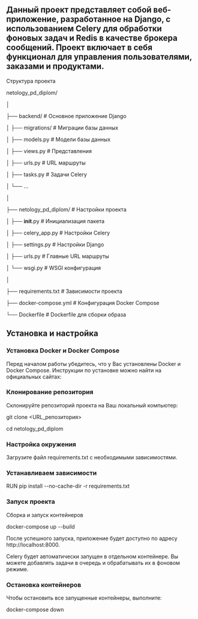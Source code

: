 ## Данный проект представляет собой веб-приложение, разработанное на Django, с использованием Celery для обработки фоновых задач и Redis в качестве брокера сообщений. Проект включает в себя функционал для управления пользователями, заказами и продуктами.

Структура проекта

netology_pd_diplom/

│

├── backend/                     # Основное приложение Django

│   ├── migrations/              # Миграции базы данных

│   ├── models.py                # Модели базы данных

│   ├── views.py                 # Представления

│   ├── urls.py                  # URL маршруты

│   ├── tasks.py                 # Задачи Celery

│   └── ...

│

├── netology_pd_diplom/          # Настройки проекта

│   ├── __init__.py              # Инициализация пакета

│   ├── celery_app.py            # Настройки Celery

│   ├── settings.py              # Настройки Django

│   ├── urls.py                  # Главные URL маршруты

│   └── wsgi.py                  # WSGI конфигурация

│

├── requirements.txt             # Зависимости проекта

├── docker-compose.yml            # Конфигурация Docker Compose

└── Dockerfile                    # Dockerfile для сборки образа

## Установка и настройка
### Установка Docker и Docker Compose
   
Перед началом работы убедитесь, что у Вас установлены Docker и Docker Compose. Инструкции по установке можно найти на официальных сайтах:

### Клонирование репозитория
Склонируйте репозиторий проекта на Ваш локальный компьютер:

git clone <URL_репозитория>

cd netology_pd_diplom

### Настройка окружения
Загрузите файл requirements.txt с необходимыми зависимостями. 

### Устанавливаем зависимости
RUN pip install --no-cache-dir -r requirements.txt

### Запуск проекта
Сборка и запуск контейнеров

docker-compose up --build

После успешного запуска, приложение будет доступно по адресу http://localhost:8000.

Celery будет автоматически запущен в отдельном контейнере. Вы можете добавлять задачи в очередь и обрабатывать их в фоновом режиме.

### Остановка контейнеров
Чтобы остановить все запущенные контейнеры, выполните:

docker-compose down
